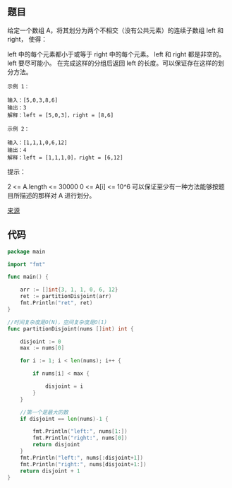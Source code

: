 ## 题目

给定一个数组 A，将其划分为两个不相交（没有公共元素）的连续子数组 left 和 right， 使得：

left 中的每个元素都小于或等于 right 中的每个元素。
left 和 right 都是非空的。
left 要尽可能小。
在完成这样的分组后返回 left 的长度。可以保证存在这样的划分方法。

 
~~~
示例 1：

输入：[5,0,3,8,6]
输出：3
解释：left = [5,0,3]，right = [8,6]
~~~

~~~
示例 2：

输入：[1,1,1,0,6,12]
输出：4
解释：left = [1,1,1,0]，right = [6,12]
~~~

提示：

2 <= A.length <= 30000
0 <= A[i] <= 10^6
可以保证至少有一种方法能够按题目所描述的那样对 A 进行划分。
 
[来源](https://leetcode-cn.com/problems/partition-array-into-disjoint-intervals/description/)

## 代码
~~~go
package main

import "fmt"

func main() {

	arr := []int{3, 1, 1, 0, 6, 12}
	ret := partitionDisjoint(arr)
	fmt.Println("ret", ret)
}

//时间复杂度是O(N)，空间复杂度是O(1)
func partitionDisjoint(nums []int) int {

	disjoint := 0
	max := nums[0]

	for i := 1; i < len(nums); i++ {

		if nums[i] < max {

			disjoint = i
		}
	}

	//第一个是最大的数
	if disjoint == len(nums)-1 {

		fmt.Println("left:", nums[1:])
		fmt.Println("right:", nums[0])
		return disjoint
	}
	fmt.Println("left:", nums[:disjoint+1])
	fmt.Println("right:", nums[disjoint+1:])
	return disjoint + 1
}

~~~
